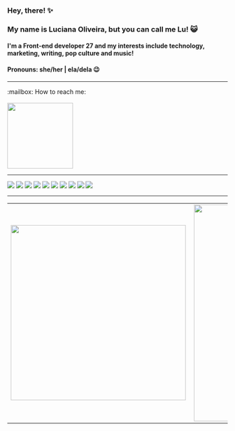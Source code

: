 ### Hey, there! :sparkles:
### My name is Luciana Oliveira, but you can call me Lu! :smiley_cat:
#### I'm a Front-end developer 27 and my interests include technology, marketing, writing, pop culture and music!
#### Pronouns: she/her | ela/dela 😉
<hr>

  <p> 
    :mailbox: How to reach me: 
    <br> 
    <br>
    <a href="https://www.linkedin.com/in/lucoliv/" target="_blank"><img width="150px" src=https://img.shields.io/badge/LinkedIn-0077B5?style=for-the-badge&logo=linkedin&logoColor=white></a> 
  </p>
<hr>
  <p>
      <img src=https://img.shields.io/badge/HTML-239120?style=for-the-badge&logo=html5&logoColor=white>
      <img src=https://img.shields.io/badge/CSS3-1572B6?style=for-the-badge&logo=css3&logoColor=white>
      <img src=https://img.shields.io/badge/JavaScript-F7DF1E?style=for-the-badge&logo=javascript&logoColor=black>
      <img src=https://img.shields.io/badge/Vue.js-35495E?style=for-the-badge&logo=vue.js&logoColor=4FC08D>
      <img src=https://img.shields.io/badge/TypeScript-007ACC?style=for-the-badge&logo=typescript&logoColor=white>
      <img src=https://img.shields.io/badge/React-20232A?style=for-the-badge&logo=react&logoColor=61DAFB>
      <img src=https://img.shields.io/badge/Tailwind_CSS-38B2AC?style=for-the-badge&logo=tailwind-css&logoColor=white>
      <img src=https://img.shields.io/badge/Sass-CC6699?style=for-the-badge&logo=sass&logoColor=white>      
      <img src=https://img.shields.io/badge/Bootstrap-563D7C?style=for-the-badge&logo=bootstrap&logoColor=white>
      <img src=https://img.shields.io/badge/styled--components-DB7093?style=for-the-badge&logo=styled-components&logoColor=white>
      
   </p>
  <hr>
<center>
<table>
    <tr>
        <td><img width="400px" align="left" src="https://github-readme-stats.vercel.app/api/top-langs/?username=luc0liv&hide=html&layout=compact&theme=synthwave" /></td>
        <td><img width="495px" align="left" src="https://github-readme-stats.vercel.app/api?username=luc0liv&theme=synthwave"/></td>
    </tr>   
</table>
</center> 



<!--
**luc0liv/luc0liv** is a ✨ _special_ ✨ repository because its `README.md` (this file) appears on your GitHub profile.

Here are some ideas to get you started:


- 🌱 I’m currently learning ...
- 👯 I’m looking to collaborate on ...
- 🤔 I’m looking for help with ...
- 💬 Ask me about ...
- 📫 How to reach me: ...
- 😄 Pronouns: ...
- ⚡ Fun fact: ...
-->
